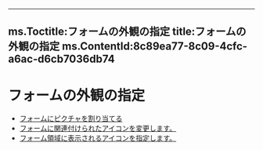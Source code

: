 

---
ms.Toctitle:フォームの外観の指定
title:フォームの外観の指定
ms.ContentId:8c89ea77-8c09-4cfc-a6ac-d6cb7036db74
---
# フォームの外観の指定


- [フォームにピクチャを割り当てる](ec570470-9ef3-9845-9e4e-433f86bb6ee4.md)
- [フォームに関連付けられたアイコンを変更します。](2c13a1ad-b901-cda4-9f14-ce3357ab98e3.md)
- [フォーム領域に表示されるアイコンを指定します。](9ffb9f46-a3b9-d90c-6771-9cd9f9b2e04a.md)



